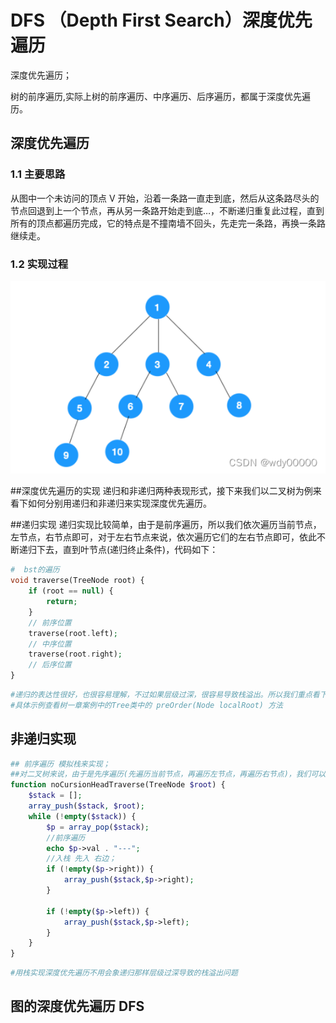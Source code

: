 # DFS  （Depth First Search）深度优先遍历

深度优先遍历；



树的前序遍历,实际上树的前序遍历、中序遍历、后序遍历，都属于深度优先遍历。





## 深度优先遍历



### 1.1 主要思路

从图中一个未访问的顶点 V 开始，沿着一条路一直走到底，然后从这条路尽头的节点回退到上一个节点，再从另一条路开始走到底…，不断递归重复此过程，直到所有的顶点都遍历完成，它的特点是不撞南墙不回头，先走完一条路，再换一条路继续走。

### 1.2 实现过程

![在这里插入图片描述](DFS.assets/watermark,type_d3F5LXplbmhlaQ,shadow_50,text_Q1NETiBAd2R5MDAwMDA=,size_19,color_FFFFFF,t_70,g_se,x_16.png)





##深度优先遍历的实现
递归和非递归两种表现形式，接下来我们以二叉树为例来看下如何分别用递归和非递归来实现深度优先遍历。

##递归实现
递归实现比较简单，由于是前序遍历，所以我们依次遍历当前节点，左节点，右节点即可，对于左右节点来说，依次遍历它们的左右节点即可，依此不断递归下去，直到叶节点(递归终止条件)，代码如下：

````php
#  bst的遍历
void traverse(TreeNode root) {
    if (root == null) {
        return;
    }
    // 前序位置
    traverse(root.left);
    // 中序位置
    traverse(root.right);
    // 后序位置
}


````



`````php
#递归的表达性很好，也很容易理解，不过如果层级过深，很容易导致栈溢出。所以我们重点看下非递归实现。
#具体示例查看树一章案例中的Tree类中的 preOrder(Node localRoot) 方法
`````



## 非递归实现

`````php
## 前序遍历 模拟栈来实现；
##对二叉树来说，由于是先序遍历(先遍历当前节点，再遍历左节点，再遍历右节点)，我们可以通过栈来实现非递归
function noCursionHeadTraverse(TreeNode $root) {
    $stack = [];
    array_push($stack, $root);
    while (!empty($stack)) {
        $p = array_pop($stack);
        //前序遍历
        echo $p->val . "---";
        //入栈 先入 右边；
        if (!empty($p->right)) {
            array_push($stack,$p->right);
        }
        
        if (!empty($p->left)) {
            array_push($stack,$p->left);
        }
    }
}
`````



```php
#用栈实现深度优先遍历不用会象递归那样层级过深导致的栈溢出问题
```





## 图的深度优先遍历  DFS

`````
`````









